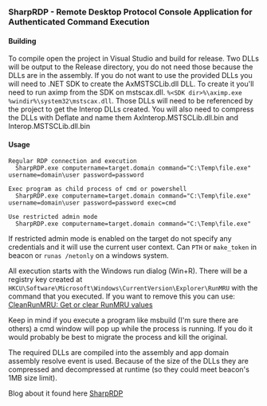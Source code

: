 

### SharpRDP - Remote Desktop Protocol Console Application for Authenticated Command Execution

#### Building
To compile open the project in Visual Studio and build for release. Two DLLs will be output to the Release directory, you do not need those because the DLLs are in the assembly.
If you do not want to use the provided DLLs you will need to .NET SDK to create the AxMSTSCLib.dll DLL. To create it you'll need to run aximp from the SDK on mstscax.dll. `%<SDK dir>%\aximp.exe %windir%\system32\mstscax.dll`. Those DLLs will need to be referenced by the project to get the Interop DLLs created.
You will also need to compress the DLLs with Deflate and name them AxInterop.MSTSCLib.dll.bin and Interop.MSTSCLib.dll.bin


#### Usage
```
Regular RDP connection and execution
  SharpRDP.exe computername=target.domain command="C:\Temp\file.exe" username=domain\user password=password
```

```
Exec program as child process of cmd or powershell
  SharpRDP.exe computername=target.domain command="C:\Temp\file.exe" username=domain\user password=password exec=cmd
```
  
```
Use restricted admin mode
  SharpRDP.exe computername=target.domain command="C:\Temp\file.exe"
```

If restricted admin mode is enabled on the target do not specify any credentials and it will use the current user context. Can `PTH` or `make_token` in beacon or `runas /netonly` on a windows system.

All execution starts with the Windows run dialog (Win+R). There will be a registry key created at `HKCU\Software\Microsoft\Windows\CurrentVersion\Explorer\RunMRU` with the command that you executed. If you want to remove this you can use: [CleanRunMRU: Get or clear RunMRU values](https://github.com/0xthirteen/CleanRunMRU)

Keep in mind if you execute a program like msbuild (I'm sure there are others) a cmd window will pop up while the process is running. If you do it would probably be best to migrate the process and kill the original. 

The required DLLs are compiled into the assembly and app domain assembly resolve event is used. Because of the size of the DLLs they are compressed and decompressed at runtime (so they could meet beacon's 1MB size limit).

Blog about it found here [SharpRDP](https://0xthirteen.com/2020/01/21/revisiting-remote-desktop-lateral-movement/)